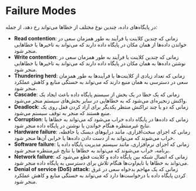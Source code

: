 # Failure Modes

در پایگاه‌های داده، چندین نوع مختلف از خطاها می‌تواند رخ دهد، از جمله:

- **Read contention**: زمانی که چندین کلاینت یا فرآیند به طور همزمان سعی در خواندن داده‌ها از همان مکان در پایگاه داده دارند که می‌تواند به تاخیرها یا خطاهایی منجر شود.
- **Write contention**: زمانی که چندین کلاینت یا فرآیند به طور همزمان سعی در نوشتن داده‌ها به همان مکان در پایگاه داده دارند که می‌تواند به تاخیرها یا خطاهایی منجر شود.
- **Thundering herd**: زمانی که تعداد زیادی از کلاینت‌ها یا فرآیندها به طور همزمان سعی در دسترسی به همان منبع دارند که می‌تواند به خستگی منابع و کاهش عملکرد منجر شود.
- **Cascade**: زمانی که یک خطا در یک بخش از سیستم پایگاه داده باعث ایجاد یک واکنش زنجیره‌ای می‌شود که به خطاهایی در سایر بخش‌های سیستم منجر می‌شود.
- **Deadlock**: زمانی که دو یا چند تراکنش منتظر یکدیگر برای آزاد کردن قفل روی یک منبع هستند که منجر به توقف سیستم می‌شود.
- **Corruption**: زمانی که داده‌ها در پایگاه داده خراب می‌شود که می‌تواند به خطاها یا نتایج غیرمنتظره هنگام خواندن یا نوشتن در پایگاه داده منجر شود.
- **Hardware failure**: زمانی که اجزای سخت‌افزاری، مانند درایوهای دیسک یا حافظه، خراب می‌شوند که می‌تواند به از دست دادن داده‌ها یا خرابی آن‌ها منجر شود.
- **Software failure**: زمانی که اجزای نرم‌افزاری، مانند سیستم مدیریت پایگاه داده یا برنامه، خراب می‌شوند که می‌تواند به خطاها یا نتایج غیرمنتظره منجر شود.
- **Network failure**: زمانی که اتصال شبکه بین پایگاه داده و کلاینت قطع می‌شود که می‌تواند به خطاها یا تایم‌اوت‌ها هنگام تلاش برای دسترسی به پایگاه داده منجر شود.
- **Denial of service (DoS) attack**: زمانی که یک مهاجم بدخواه سعی در غرق کردن پایگاه داده با درخواست‌ها دارد که می‌تواند به خستگی منابع و کاهش عملکرد منجر شود.
